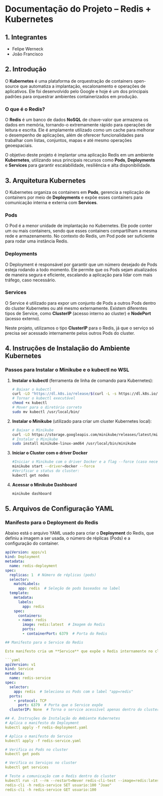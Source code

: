 # Documentação do Projeto – Redis + Kubernetes

## 1. Integrantes

  * Felipe Werneck
  * João Francisco

## 2. Introdução

O **Kubernetes** é uma plataforma de orquestração de containers open-source que automatiza a implantação, escalonamento e operações de aplicativos. Ele foi desenvolvido pelo Google e hoje é um dos principais padrões para orquestrar ambientes containerizados em produção.

### O que é o Redis?

O **Redis** é um banco de dados **NoSQL** de chave-valor que armazena os dados em memória, tornando-o extremamente rápido para operações de leitura e escrita. Ele é amplamente utilizado como um cache para melhorar o desempenho de aplicações, além de oferecer funcionalidades para trabalhar com listas, conjuntos, mapas e até mesmo operações geoespaciais.

O objetivo deste projeto é implantar uma aplicação Redis em um ambiente **Kubernetes**, utilizando seus principais recursos como **Pods**, **Deployments** e **Services** para garantir escalabilidade, resiliência e alta disponibilidade.

## 3. Arquitetura Kubernetes

O Kubernetes organiza os containers em **Pods**, gerencia a replicação de containers por meio de **Deployments** e expõe esses containers para comunicação interna e externa com **Services**. 

### **Pods**

O Pod é a menor unidade de implantação no Kubernetes. Ele pode conter um ou mais containers, sendo que esses containers compartilham a mesma rede e armazenamento. No contexto do Redis, um Pod pode ser suficiente para rodar uma instância Redis.

### **Deployments**

O Deployment é responsável por garantir que um número desejado de Pods esteja rodando a todo momento. Ele permite que os Pods sejam atualizados de maneira segura e eficiente, escalando a aplicação para lidar com mais tráfego, caso necessário.

### **Services**

O Service é utilizado para expor um conjunto de Pods a outros Pods dentro do cluster Kubernetes ou até mesmo externamente. Existem diferentes tipos de Service, como **ClusterIP** (acesso interno ao cluster) e **NodePort** (acesso externo).

Neste projeto, utilizamos o tipo **ClusterIP** para o Redis, já que o serviço só precisa ser acessado internamente pelos outros Pods do cluster.

## 4. Instruções de Instalação do Ambiente Kubernetes

### Passos para Instalar o **Minikube** e o **kubectl** no WSL

1. **Instalar o kubectl** (ferramenta de linha de comando para Kubernetes):

   ```bash
   # Baixar o kubectl
   curl -LO "https://dl.k8s.io/release/$(curl -L -s https://dl.k8s.io/release/stable.txt)/bin/linux/amd64/kubectl"
   # Tornar o kubectl executável
   chmod +x kubectl
   # Mover para o diretório correto
   sudo mv kubectl /usr/local/bin/
2. **Instalar o Minikube** (utilizado para criar um cluster Kubernetes local):
    ```bash
    # Baixar o Minikube
    curl -LO https://storage.googleapis.com/minikube/releases/latest/minikube-linux-amd64
    # Instalar o Minikube
    sudo install minikube-linux-amd64 /usr/local/bin/minikube
3. **Iniciar o Cluster com o driver Docker** 
    ```bash
    #Iniciar o Minikube com o driver Docker e a flag --force (caso necessário):
    minikube start --driver=docker --force
    #Verificar o status do cluster:
    kubectl get nodes
4. **Acessar o Minikube Dashboard**
    ```bash
    minikube dashboard

## 5. Arquivos de Configuração YAML

### Manifesto para o Deployment do Redis

Abaixo está o arquivo YAML usado para criar o **Deployment** do Redis, que definiu a imagem a ser usada, o número de réplicas (Pods) e a configuração do container.

```yaml
apiVersion: apps/v1
kind: Deployment
metadata:
  name: redis-deployment
spec:
  replicas: 1  # Número de réplicas (pods)
  selector:
    matchLabels:
      app: redis  # Seleção de pods baseados no label
  template:
    metadata:
      labels:
        app: redis
    spec:
      containers:
      - name: redis
        image: redis:latest  # Imagem do Redis
        ports:
        - containerPort: 6379  # Porta do Redis

## Manifesto para o Service do Redis

Este manifesto cria um **Service** que expõe o Redis internamente no cluster com o tipo **ClusterIP**, o que significa que o Redis será acessível apenas dentro do cluster.Abaixo está o arquivo utilizado para tal funcionalidade.

```yaml
apiVersion: v1
kind: Service
metadata:
  name: redis-service
spec:
  selector:
    app: redis  # Seleciona os Pods com o label "app=redis"
  ports:
    - protocol: TCP
      port: 6379  # Porta que o Service expõe
  clusterIP: None  # Torna o service acessível apenas dentro do cluster

## 4. Instruções de Instalação do Ambiente Kubernetes
# Aplica o manifesto do Deployment
kubectl apply -f redis-deployment.yaml

# Aplica o manifesto do Service
kubectl apply -f redis-service.yaml

# Verifica os Pods no cluster
kubectl get pods

# Verifica os Serviços no cluster
kubectl get services

# Teste a comunicação com o Redis dentro do cluster
kubectl run -it --rm --restart=Never redis-cli-test --image=redis:latest -- bash
redis-cli -h redis-service SET usuario:100 "Joao"
redis-cli -h redis-service GET usuario:100








